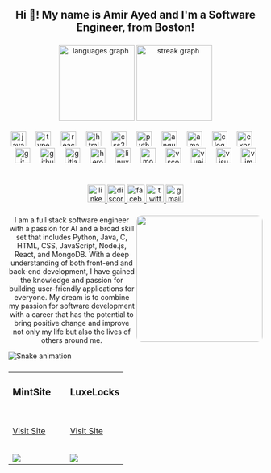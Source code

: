 <h2 align="center">Hi 👋! My name is Amir Ayed and I'm a Software Engineer, from Boston!</h2>

###
<div align="center">

  <img src="https://github-readme-stats.vercel.app/api/top-langs?username=amirayed7&locale=en&hide_title=false&layout=compact&card_width=320&langs_count=5&theme=dracula&hide_border=false" height="150" alt="languages graph"  />

  <img src="https://streak-stats.demolab.com?user=amirayed7&locale=en&mode=daily&theme=dark&hide_border=false&border_radius=5&order=3" height="150" alt="streak graph" />
</div>
<br clear="both">

<div align="center">
  <img src="https://cdn.jsdelivr.net/gh/devicons/devicon/icons/javascript/javascript-original.svg" height="30" alt="javascript logo"  />
  <img width="12" />
  <img src="https://cdn.jsdelivr.net/gh/devicons/devicon/icons/typescript/typescript-original.svg" height="30" alt="typescript logo"  />
  <img width="12" />
  <img src="https://cdn.jsdelivr.net/gh/devicons/devicon/icons/react/react-original.svg" height="30" alt="react logo"  />
  <img width="12" />
  <img src="https://cdn.jsdelivr.net/gh/devicons/devicon/icons/html5/html5-original.svg" height="30" alt="html5 logo"  />
  <img width="12" />
  <img src="https://cdn.jsdelivr.net/gh/devicons/devicon/icons/css3/css3-original.svg" height="30" alt="css3 logo"  />
  <img width="12" />
  <img src="https://cdn.jsdelivr.net/gh/devicons/devicon/icons/python/python-original.svg" height="30" alt="python logo"  />
  <img width="12" />
  <img src="https://cdn.jsdelivr.net/gh/devicons/devicon/icons/angularjs/angularjs-original.svg" height="30" alt="angularjs logo"  />
  <img width="12" />
  <img src="https://cdn.jsdelivr.net/gh/devicons/devicon/icons/amazonwebservices/amazonwebservices-line-wordmark.svg" height="30" alt="amazonwebservices logo"  />
  <img width="12" />
  <img src="https://cdn.jsdelivr.net/gh/devicons/devicon/icons/c/c-original.svg" height="30" alt="c logo"  />
  <img width="12" />
  <img src="https://cdn.jsdelivr.net/gh/devicons/devicon/icons/express/express-original.svg" height="30" alt="express logo"  />
  <img width="12" />
  <img src="https://cdn.jsdelivr.net/gh/devicons/devicon/icons/git/git-original.svg" height="30" alt="git logo"  />
  <img width="12" />
  <img src="https://cdn.jsdelivr.net/gh/devicons/devicon/icons/github/github-original.svg" height="30" alt="github logo"  />
  <img width="12" />
  <img src="https://cdn.jsdelivr.net/gh/devicons/devicon/icons/gitlab/gitlab-original.svg" height="30" alt="gitlab logo"  />
  <img width="12" />
  <img src="https://cdn.jsdelivr.net/gh/devicons/devicon/icons/heroku/heroku-original.svg" height="30" alt="heroku logo"  />
  <img width="12" />
  <img src="https://cdn.jsdelivr.net/gh/devicons/devicon/icons/linux/linux-original.svg" height="30" alt="linux logo"  />
  <img width="12" />
  <img src="https://cdn.jsdelivr.net/gh/devicons/devicon/icons/mongodb/mongodb-original.svg" height="30" alt="mongodb logo"  />
  <img width="12" />
  <img src="https://cdn.jsdelivr.net/gh/devicons/devicon/icons/vscode/vscode-original.svg" height="30" alt="vscode logo"  />
  <img width="12" />
  <img src="https://cdn.jsdelivr.net/gh/devicons/devicon/icons/vuejs/vuejs-original.svg" height="30" alt="vuejs logo"  />
  <img width="12" />
  <img src="https://cdn.jsdelivr.net/gh/devicons/devicon/icons/visualstudio/visualstudio-plain.svg" height="30" alt="visualstudio logo"  />
  <img width="12" />
  <img src="https://cdn.jsdelivr.net/gh/devicons/devicon/icons/vim/vim-original.svg" height="30" alt="vim logo"  />
</div>

###

<br clear="both">

<div align="center">
  <a href="https://www.linkedin.com/in/amir-ayed/" target="_blank">
    <img src="https://img.shields.io/static/v1?message=LinkedIn&logo=linkedin&label=&color=0077B5&logoColor=white&labelColor=&style=for-the-badge" height="35" alt="linkedin logo"  />
  </a>
  <a href="amirayed_" target="_blank">
    <img src="https://img.shields.io/static/v1?message=Discord&logo=discord&label=&color=7289DA&logoColor=white&labelColor=&style=for-the-badge" height="35" alt="discord logo"  />
  </a>
  <a href="https://www.facebook.com/amir.ayed.16752/" target="_blank">
    <img src="https://img.shields.io/static/v1?message=Facebook&logo=facebook&label=&color=1877F2&logoColor=white&labelColor=&style=for-the-badge" height="35" alt="facebook logo"  />
  </a>
  <a href="https://x.com/AmirAyed16" target="_blank">
    <img src="https://img.shields.io/static/v1?message=Twitter&logo=twitter&label=&color=1DA1F2&logoColor=white&labelColor=&style=for-the-badge" height="35" alt="twitter logo"  />
  </a>
  <a href="amirmayed@gmail.com" target="_blank">
    <img src="https://img.shields.io/static/v1?message=Gmail&logo=gmail&label=&color=D14836&logoColor=white&labelColor=&style=for-the-badge" height="35" alt="gmail logo"  />
  </a>
</div>

###

<img align="right" height="150" src="https://www.icegif.com/wp-content/uploads/2022/09/icegif-701.gif" style="width: 250px; height: auto; border-radius: 10px;"/>

###

<p align="center">I am a full stack software engineer with a passion for AI and a broad skill set that includes Python, Java, C, HTML, CSS, JavaScript, Node.js, React, and MongoDB. With a deep understanding of both front-end and back-end development, I have gained the knowledge and passion for building user-friendly applications for everyone. My dream is to combine my passion for software development with a career that has the potential to bring positive change and improve not only my life but also the lives of others around me.</p>

<picture align="center">
  <source media="(prefers-color-scheme: light)" srcset="https://raw.githubusercontent.com/amirayed7/amirayed7/output/snake-light.svg">
  <source media="(prefers-color-scheme: dark)" srcset="https://raw.githubusercontent.com/amirayed7/amirayed7/output/snake-dark.svg">
  <img align="center" src="https://raw.githubusercontent.com/amirayed7/amirayed7/output/snake.svg" alt="Snake animation" />
</picture>

###  
<article>
      <div>
  <div>
<table>
  <tbody><tr>
    <td width="50%" valign="top">
      <h3><a></a>MintSite</h3> 
        <br>
        <p><a href="https://mintsiteforall.netlify.app" rel="follow">Visit Site</a></p>
        <br>
        <a href="#" rel="nofollow">
            <img src="https://media0.giphy.com/media/v1.Y2lkPTc5MGI3NjExNm94NWJ0anRpbXA1ZnV6Zm5yMmdrOWJiamI1Y2Z3ZnhwcDl3djl3MCZlcD12MV9pbnRlcm5hbF9naWZfYnlfaWQmY3Q9Zw/d5muml5kc4SOjaQhP7/giphy.gif" style="max-width:100%;">
        </a>
<!--         <p><strong>HTML, CSS, Javascript, Node.js, Express.js </strong> - </p> -->
    </td>
   <td width="50%" valign="top">
      <h3><a></a>LuxeLocks </h3> 
        <br>
        <p><a href="https://luxelocks.netlify.app" rel="follow">Visit Site</a></p>
        <br>
        <a href="#" rel="nofollow">
         <img src = "https://media3.giphy.com/media/v1.Y2lkPTc5MGI3NjExYmF2dWxxMXJ0dmN6a3gwOGdteXBxYXlwdjNwYWRvMWVwZjc4cWM3ZCZlcD12MV9pbnRlcm5hbF9naWZfYnlfaWQmY3Q9Zw/2rUZ8o82xhVT5hqUAN/giphy.gif" style="max-width:100%;">
         </a>
<!--         <p><strong>HTML, CSS, Javascript, Node.js, Express.js </strong> - </p> -->
    </td>
  </tr>
</tbody></table>
</article>
      </div>
  </div>





